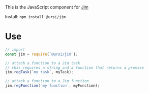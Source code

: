 This is the JavaScript component for [Jim](https://github.com/ursi/jim)

Install: `npm install @ursi/jim`

# Use

```javascript
// import
const jim = require(`@ursi/jim`);

// attach a function to a Jim task
// this requires a string and a function that returns a promise
jim.regTask(`my task`, myTask);

// attack a function to a Jim function
jim.regFunction(`my function`, myFunction);
```
